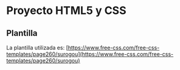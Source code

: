 # Proyecto HTML5 y CSS
## Plantilla
La plantilla utilizada es: 
[https://www.free-css.com/free-css-templates/page260/surogou](https://www.free-css.com/free-css-templates/page260/surogou)
